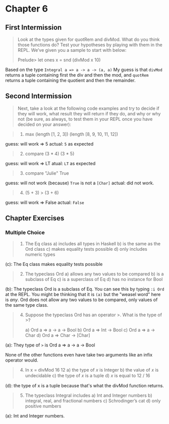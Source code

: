 # Chapter 6

## First Intermission

> Look at the types given for quotRem and divMod. What do you think those
> functions do? Test your hypotheses by playing with them in the REPL. We’ve
> given you a sample to start with below:
>
> Prelude> let ones x = snd (divMod x 10)

Based on the type `Integral a => a -> a -> (a, a)` My guess is that
`divMod` returns a tuple containing first the div and then the mod,
and `quotRem` returns a tuple containing the quotient and then the
remainder.

## Second Intermission

>Next, take a look at the following code examples and try to decide if
>they will work, what result they will return if they do, and why or
>why not (be sure, as always, to test them in your REPL once you have
>decided on your answer):

> 1. max (length [1, 2, 3]) (length [8, 9, 10, 11, 12])

guess: will work => 5
actual: `5` as expected

> 2. compare (3 * 4) (3 * 5)

guess: will work => LT
atual: `LT` as expected

> 3. compare "Julie" True

guess: will not work (because) `True` is not a `[Char]`
actual: did not work.

> 4. (5 + 3) > (3 + 6)

guess: will work => False
actual: `False`


## Chapter Exercises

### Multiple Choice

> 1. The Eq class
>    a) includes all types in Haskell
>    b) is the same as the Ord class
>    c) makes equality tests possible
>    d) only includes numeric types

(c): The Eq class makes equality tests possible

> 2. The typeclass Ord
>    a) allows any two values to be compared
>    b) is a subclass of Eq
>    c) is a superclass of Eq
>    d) has no instance for Bool

(b): The typeclass Ord is a subclass of Eq. You can see this by typing
`:i Ord` at the REPL. You might be thinking that it is `(a)` but the
"weasel word" here is _any_. Ord does not allow any two values to be
compared, only values of the same type class.

> 4. Suppose the typeclass Ord has an operator >. What is the type of >?
>
>    a) Ord a => a -> a -> Bool
>    b) Ord a => Int -> Bool
>    c) Ord a => a -> Char
>    d) Ord a => Char -> [Char]

(a): They type of `>` is Ord a => a -> a -> Bool

None of the other functions even have take two arguments like an infix operator
would.

> 4. In x = divMod 16 12
>    a) the type of 𝑥 is Integer
>    b) the value of 𝑥 is undecidable
>    c) the type of 𝑥 is a tuple
>    d) 𝑥 is equal to 12 / 16

(d): the type of x is a tuple because that's what the divMod function
returns.

> 5. The typeclass Integral includes
>    a) Int and Integer numbers
>    b) integral, real, and fractional numbers
>    c) Schrodinger’s cat
>    d) only positive numbers

(a): Int and Integer numbers.
